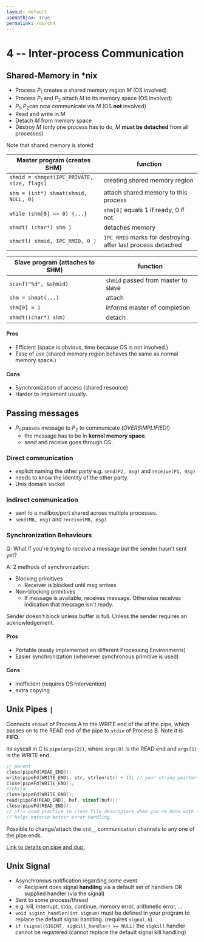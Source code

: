 ```yaml
---
layout: default
usemathjax: true
permalink: /os/ch4
---
```


# 4 -- Inter-process Communication

## Shared-Memory in *nix

- Process $P_1$ creates a shared memory region $M$ (OS involved)
- Process $P_1$ and $P_2$ attach $M$ to its memory space (OS involved)
- $P_1, P_2$​ can now communicate via $M$ (OS **not** involved)
- Read and write in $M$
- Detach $M$​ from memory space
- Destroy $M$ (only one process has to do, $M$ **must be detached** from all processes)

Note that shared memory is stored 

| Master program (creates SHM)               | function                                                    |
| ------------------------------------------ | ----------------------------------------------------------- |
| `shmid = shmget(IPC_PRIVATE, size, flags)` | creating shared memory region                               |
| `shm = (int*) shmat(shmid, NULL, 0)`       | attach shared memory to this process                        |
| `while (shm[0] == 0) {...}`                | `shm[0]` equals 1 if ready, 0 if not.                       |
| `shmdt( (char*) shm )`                     | detaches memory                                             |
| `shmctl( shmid, IPC_RMID, 0 )`             | `IPC_RMID` marks for destroying after last process detached |

| Slave program (attaches to SHM) | function                            |
| ------------------------------- | ----------------------------------- |
| `scanf("%d", &shmid)`           | `shmid` passed from master to slave |
| `shm = shmat(...)`              | attach                              |
| `shm[0] = 1`                    | informs master of completion        |
| `shmdt((char*) shm)`            | detach                              |

#### Pros

- Efficient (space is obvious, time because OS is not involved.)
- Ease of use (shared memory region behaves the same as normal memory space.)

#### Cons

- Synchronization of access (shared resource)
- Harder to implement usually.

## Passing messages

- $P_1$​ passes message to $P_2$​ to communicate (*OVERSIMPLIFIED!*)
  - the message has to be in **kernel memory space**.
  - send and receive goes through OS.

### Direct communication

- explicit naming the other party e.g. `send(P2, msg)` and `receive(P1, msg)`
- needs to know the identity of the other party.
- Unix domain socket

### Indirect communication

- sent to a mailbox/port shared across multiple processes.
- `send(MB, msg)` and `receive(MB, msg)`

### Synchronization Behaviours

Q: What if you're trying to receive a message but the sender hasn't sent yet?

A: 2 methods of synchronization:

- Blocking primitives
  - Receiver is blocked until msg arrives
- Non-blocking primitives
  - If message is available, receives message. Otherwise receives indication that message isn't ready.

Sender doesn't block unless buffer is full. Unless the sender requires an acknowledgement.

#### Pros

- Portable (easily implemented on different Processing Environments)
- Easier synchronization (whenever synchronous primitive is used)

#### Cons

- inefficient (requires OS intervention)
- extra copying

## Unix Pipes `|`

Connects `stdout` of Process A to the WRITE end of the of the pipe, which passes on to the READ end of the pipe to `stdin` of Process B. Note it is **FIFO**.

Its syscall in C is `pipe(args[2])`, where `args[0]` is the READ end and `args[1]` is the WRITE end.

```C
// parent
close(pipeFd[READ_END]);
write(pipeFd[WRITE_END], str, strlen(str) + 1); // your string pointer and the number of elements
close(pipeFd[WRITE_END]);
//child
close(pipeFd[WRITE_END]);
read(pipeFd[READ_END], buf, sizeof(buf));
close(pipeFd[READ_END]);
// it's good practice to close file descriptors when you're done with them.
// helps enforce better error handling.
```

Possible to change/attach the `std__` communication channels to any one of the pipe ends.

[Link to details on pipe and dup.](http://unixwiz.net/techtips/remap-pipe-fds.html)

## Unix Signal

- Asynchronous notification regarding some event
  - Recipient does signal **handling** via a default set of handlers OR supplied handler (via the signal)
- Sent to some process/thread
- e.g. kill, interrupt, stop, continue, memory error, arithmetic error, ...
- `void sigint_handler(int signum)` must be defined in your program to replace the default signal handling. (requires `signal.h`)
- `if (signal(SIGINT, sigkill_handler) == NULL)` the `sigkill` handler cannot be registered (cannot replace the default signal kill handling)
